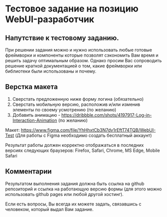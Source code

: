 # Тестовое задание на позицию WebUI-разработчик

## Напутствие к тестовому заданию.
При решении задания можно и нужно использовать любые готовые фреймворки и компоненты которые позволят сэкономить Вам время и решить задачу оптимальным образом. Однако просим Вас сопроводить решение краткой документацией о том, какие фреймворки или библиотеки были использованы и почему.

## Верстка макета

1. Сверстать предложенную ниже форму логина (обязательно)
2. Сверстать мобильную версию, расположив и/или изменив элементы по своему усмотрению (по желанию)
3. Добавить анимацию - https://dribbble.com/shots/4197917-Log-in-Interaction-Animation (по желанию)

Макет: https://www.figma.com/file/YhHhxtCb3N7dv1rEftT74TQB/WebUI-Test
(Для работы с Figma необходимо создать бесплатный аккаунт)

Результат работы должен корректно отображаться в последних версиях следующих браузеров: Firefox, Safari, Chrome, MS Edge, Mobile Safari

## Комментарии

Результатом выполнения задания должна быть ссылка на github репозиторий и ссылка на работающую версию формы (для этого можно использовать github pages или любой другой хостинг).

Если есть вопросы, Вы всегда их можете задать, связавшись с человеком, который выдал Вам задание.

